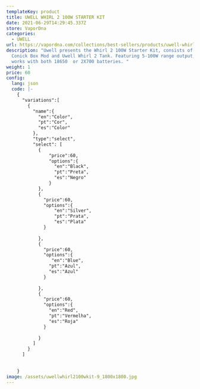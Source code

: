 ```yaml
---
templateKey: product
title: UWELL WHIRL 2 100W STARTER KIT
date: 2021-06-29T14:29:45.337Z
store: VaporDna
categories:
  - UWELL
url: https://vapordna.com/collections/best-sellers/products/uwell-whirl-2-100w-starter-kit
description: "Uwell presents the Whirl 2 100W Starter Kit, consists of Uwell
  Conick Box Mod and Uwell Whirl 2 Tank. Featuring 5-100W range output, and
  works with both 18650  or 2X700 batteries. "
weight: 1
price: 60
config:
  lang: json
  code: |-
    {
      "variations":[
        {
          "name":{
            "en":"Color",
            "pt":"Cor",
            "es":"Color"
          },
          "type":"select",
          "select": [
            {
                "price":60,
                "options":{
                  "en":"Black",
                  "pt":"Preta",
                  "es":"Negro"
                }
            },
            {
              "price":60,
              "options":{
                  "en":"Silver",
                  "pt":"Prata",
                  "es":"Plata"
              }
              
            },
            {
              "price":60,
              "options":{
                 "en":"Blue",
                "pt":"Azul",
                "es":"Azul"
              }
               
            },
            {
              "price":60,
              "options":{
                "en":"Red",
                "pt":"Vermelha",
                "es":"Roja"
              }
                
            }
          ]
        }  
      ]
      
      
    }
image: /assets/uwellwhirl2100wkit-9_1800x1800.jpg
---
```


